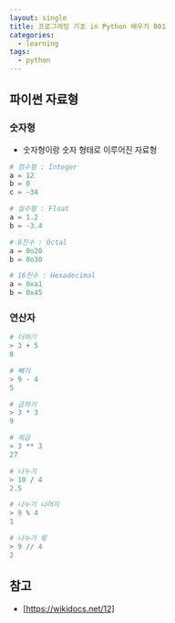 ```yaml
---
layout: single
title: 프로그래밍 기초 in Python 배우기 001
categories: 
  - learning
tags: 
  - python
---
```


## 파이썬 자료형

### 숫자형

- 숫자형이랑 숫자 형태로 이루어진 자료형

~~~python
# 정수형 : Integer
a = 12
b = 0
c = -34

# 실수형 : Float
a = 1.2
b = -3.4

# 8진수 : Octal
a = 0o20
b = 0o30

# 16진수 : Hexadecimal
a = 0xa1
b = 0x45
~~~

### 연산자

~~~python
# 더하기
> 3 + 5
8

# 빼기
> 9 - 4
5

# 곱하기
> 3 * 3
9

# 제곱
> 3 ** 3
27

# 나누기
> 10 / 4
2.5

# 나누기 나머지
> 9 % 4
1

# 나누기 몫
> 9 // 4
2
~~~

## 참고
- [https://wikidocs.net/12]